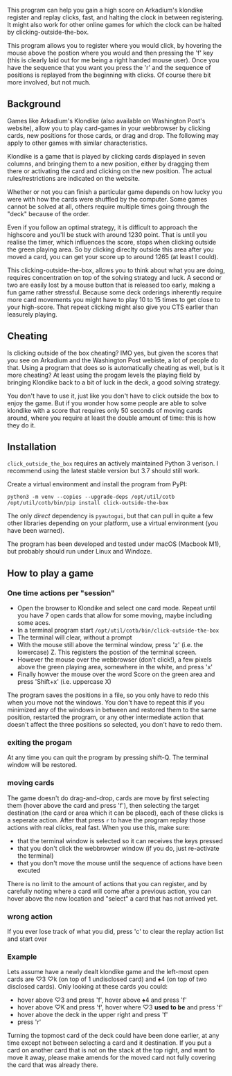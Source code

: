 

This program can help you gain a high score on Arkadium's klondike 
register and replay clicks, fast, and halting the clock in between registering.
It might also work for other online games for which the clock can be halted by clicking-outside-the-box.

This program allows you to register where you would click, by hovering the mouse above the postion where you would and 
then pressing the 'f' key (this is clearly laid out for me being a right handed mouse user). Once you have the sequence
that you want you press the 'r' and the sequence of positions is replayed from the beginning with clicks. Of course there 
bit more involved, but not much.

## Background

Games like Arkadium's Klondike (also available on Washington Post's website), allow you to play card-games
in your webbrowser by clicking cards, new positions for those cards, or drag and drop. The following may 
apply to other games with similar characteristics.

Klondike is a game that is played by clicking cards displayed in seven columns,
 and bringing them to a new position, either by dragging them there
or activating the card and clicking on the new position. The actual rules/restrictions are indicated on the website.

Whether or not you can finish a particular game depends on how lucky you were with how the cards were shuffled by the computer.
Some games cannot be solved at all, others require multiple times going through the "deck" because of the order.

Even if you follow an optimal strategy, it is difficult to approach the highscore and you'll be stuck with around 1230 point. That
is until you realise the timer, which influences the score, stops when clicking outside the green playing area.
So by clicking direclty outside this area after you moved a card, you can get your score up to around 1265 (at least I could).

This clicking-outside-the-box, allows you to think about what you are doing, requires concentration on top 
of the solving strategy and luck. A second or two are easily lost by
a mouse button that is released too early, making a fun game rather stressful. Because some deck orderings inherently require
more card movements you might have to play 10 to 15 times to get close to your high-score.
That repeat clicking might also give you CTS earlier than leasurely playing.


## Cheating

Is clicking outside of the box cheating? IMO yes, but given the scores that you see on Arkadium and the Washington Post webiste, 
a lot of people do that. Using a program that does so is automatically cheating as well, but is it more cheating?
At least using the progam levels the playing field by bringing Klondike back to a bit of luck in the deck, a good solving strategy.

You don't have to use it, just like you don't have to click outside the box to enjoy the game. But if you wonder how some people are
able to solve klondike with a score that requires only 50 seconds of moving cards around, where you require at least the double amount
of time: this is how they do it.

## Installation

`click_outside_the_box` requires an actively maintained Python 3 verison. I recommend using the latest stable version but 3.7 should still work.

Create a virtual environment and install the program from PyPI:
```
python3 -m venv --copies --upgrade-deps /opt/util/cotb
/opt/util/cotb/bin/pip install click-outside-the-box
```

The only *direct* dependency is `pyautogui`, but that can pull in quite a few other libraries depending on your platform, 
use a virtual environment (you have been warned).
 
The program has been developed and tested under macOS (Macbook M1), but probably should run under Linux and Windoze.

## How to play a game

### One time actions per "session"
- Open the browser to Klondike and select one card mode. Repeat until you have 7 open cards that allow for some moving, maybe including 
some aces.
- In a terminal program start `/opt/util/cotb/bin/click-outside-the-box`
- The terminal will clear, without a prompt
- With the mouse still above the terminal window, press 'z' (i.e. the lowercase) Z. This registers the postion of the terminal screen.
- However the mouse over the webbrowser (don't click!), a few pixels above the green playing area, somewhere in the white, and press
  'x'
- Finally howver the mouse over the word Score on the green area and press 'Shift+x' (i.e. uppercase X)

The program saves the positions in a file, so you only have to redo this when you move not the windows. You don't have to
repeat this if you minimized any of the windows in between and restored them to the same position, restarted the program, or
any other intermediate action that doesn't affect the three positions so selected, you don't have to redo them.

### exiting the progam

At any time you can quit the program by pressing shift-Q. The terminal window will be restored.

### moving cards

The game doesn't do drag-and-drop, cards are move by first selecting them (hover above the card and press 'f'),
then selecting the target destination (the card or area which it can be placed), each of these clicks is 
a seperate action. After that press `r` to have 
the program replay those actions with real clicks, real fast. When you use this, make sure:

- that the terminal window is selected so it can receives the keys pressed
- that you don't click the webbrowser window (if you do, just re-activate the terminal)
- that you don't move the mouse until the sequence of actions have been excuted

There is no limit to the amount of actions that you can register, and by carefully noting where a
card will come after a previous action, you can hover above the new location and "select" a
card that has not arrived yet.

### wrong action

If you ever lose track of what you did, press 'c' to clear the replay action list and start over

### Example

Lets assume have a newly dealt klondike game and the left-most open cards are ♡3 ♡k (on top of 1 undisclosed card) and ♠4 (on top of two disclosed cards). Only looking at these cards you could:

- hover above ♡3 and press 'f', hover above ♠4 and press 'f'
- hover above ♡K and press 'f', hover where ♡3 **used to be** and press 'f'
- hover above the deck in the upper right and press 'f'
- press 'r'

Turning the topmost card of the deck could have been done earlier, at any time except not between selecting a card and it destination.
If you put a card on another card that is not on the stack at the top right, and want to move it away, please make amends for the 
moved card not fully covering the card that was already there.
